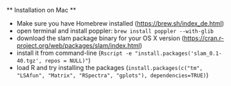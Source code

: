 ** Installation on Mac **

- Make sure you have Homebrew installed (https://brew.sh/index_de.html)
- open terminal and install poppler: ```brew install poppler --with-glib```
- download the slam package binary for your OS X version (https://cran.r-project.org/web/packages/slam/index.html)
- install it from command-line (```Rscript -e "install.packages('slam_0.1-40.tgz', repos = NULL)"```)
- load R and try installing the packages (```install.packages(c("tm", "LSAfun", "Matrix", "RSpectra", "gplots"), dependencies=TRUE)```)
